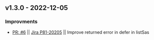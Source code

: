## v1.3.0 - 2022-12-05
### Improvments
* [PR: #6](https://github.com/perimeter-81/goStrongswanVici/pull/6) || [Jira P81-20205](https://perimeter81.atlassian.net/browse/p81-20205) || Improve returned error in defer in listSas